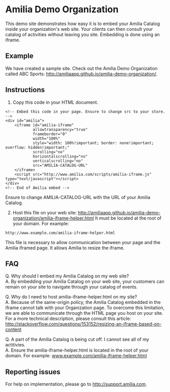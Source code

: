 Amilia Demo Organization
========================

This demo site demonstrates how easy it is to embed your Amilia Catalog inside your organization's web site. Your clients can then consult your catalog of activities without leaving you site. Embedding is done using an iframe.

Example
-------
We have created a sample site. Check out the Amilia Demo Organization called ABC Sports: http://amiliaapp.github.io/amilia-demo-organization/.

Instructions
------------
1.  Copy this code in your HTML document.
```
<!-- Embed this code in your page. Ensure to change src to your store. -->
<div id="amilia">
	<iframe id="amilia-iframe"
			allowtransparency="true"
			frameborder="0"
			width="100%"
			style="width: 100%!important; border: none!important; overflow: hidden!important;"
			scrolling="no"
			horizontalscrolling="no"
			verticalscrolling="no"
			src="AMILIA-CATALOG-URL"
	</iframe>
	<script src="http://www.amilia.com/scripts/amilia-iframe.js" type="text/javascript"></script>
</div>
<!-- End of Amilia embed -->
```
Ensure to change AMILIA-CATALOG-URL with the URL of your Amilia Catalog.

2.  Host this file on your web site: 
http://amiliaapp.github.io/amilia-demo-organization/amilia-iframe-helper.html
It must be located at the root of your domain. For example:
```
http://www.example.com/amilia-iframe-helper.html
```
This file is necessary to allow communication between your page and the Amilia iframed page. It allows Amilia to resize the iframe.

FAQ
---
Q.  Why should I embed my Amilia Catalog on my web site? <br/>
A.  By embedding your Amilia Catalog on your web site, your customers can remain on your site to navigate through your catalog of events.

Q.  Why do I need to host amilia-iframe-helper.html on my site? <br/>
A.  Because of the same-origin policy, the Amilia Catalog embedded in the iframe cannot talk with your Organization page. To overcome this limitation, we are able to communicate through the HTML page you host on your site. For a more technical description, please consult this article: http://stackoverflow.com/questions/153152/resizing-an-iframe-based-on-content

Q.  A part of the Amilia Catalog is being cut off. I cannot see all of my actitivies. <br/>
A.  Ensure the amilia-iframe-helper.html is located in the root of your domain. For example: www.example.com/amilia-iframe-helper.html

Reporting issues
----------------
For help on implementation, please go to http://support.amilia.com.
